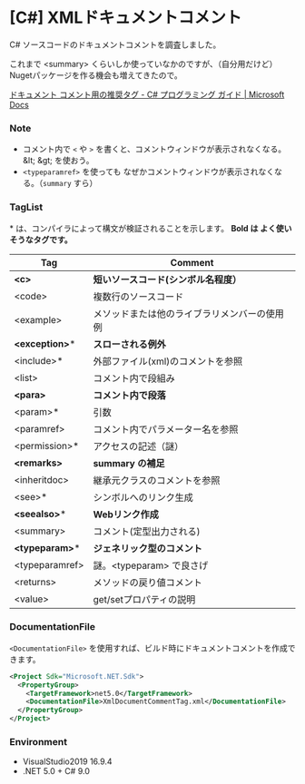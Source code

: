 # [C#] XMLドキュメントコメント

C# ソースコードのドキュメントコメントを調査しました。

これまで \<summary\> くらいしか使っていなかのですが、（自分用だけど）Nugetパッケージを作る機会も増えてきたので。

[ドキュメント コメント用の推奨タグ - C# プログラミング ガイド | Microsoft Docs](https://docs.microsoft.com/ja-jp/dotnet/csharp/programming-guide/xmldoc/recommended-tags-for-documentation-comments)



### Note

- コメント内で `<` や `>` を書くと、コメントウィンドウが表示されなくなる。\&lt;  \&gt;  を使おう。
- `<typeparamref>` を使っても なぜかコメントウィンドウが表示されなくなる。（`summary` すら）

### TagList

\* は、コンパイラによって構文が検証されることを示します。  **Bold は よく使いそうなタグです。** 

| Tag                | Comment                                      |
| ------------------ | -------------------------------------------- |
| **\<c\>**          | **短いソースコード(シンボル名程度）**        |
| \<code\>           | 複数行のソースコード                         |
| \<example\>        | メソッドまたは他のライブラリメンバーの使用例 |
| **\<exception\>*** | **スローされる例外**                         |
| \<include\>*       | 外部ファイル(xml)のコメントを参照            |
| \<list\>           | コメント内で段組み                           |
| **\<para\>**       | **コメント内で段落**                         |
| \<param\>*         | 引数                                         |
| \<paramref\>       | コメント内でパラメーター名を参照             |
| \<permission\>*    | アクセスの記述（謎）                         |
| **\<remarks\>**    | **summary の補足**                           |
| \<inheritdoc\>     | 継承元クラスのコメントを参照                 |
| \<see\>*           | シンボルへのリンク生成                       |
| **\<seealso\>***   | **Webリンク作成**                            |
| \<summary\>        | コメント(定型出力される)                     |
| **\<typeparam\>*** | **ジェネリック型のコメント**                 |
| \<typeparamref\>   | 謎。\<typeparam\> で良さげ                   |
| \<returns\>        | メソッドの戻り値コメント                     |
| \<value\>          | get/setプロパティの説明                      |



### DocumentationFile

`<DocumentationFile>` を使用すれば、ビルド時にドキュメントコメントを作成できます。

```xml
<Project Sdk="Microsoft.NET.Sdk">
  <PropertyGroup>
    <TargetFramework>net5.0</TargetFramework>
    <DocumentationFile>XmlDocumentCommentTag.xml</DocumentationFile>
  </PropertyGroup>
</Project>
```



### Environment

- VisualStudio2019 16.9.4
- .NET 5.0 + C# 9.0

